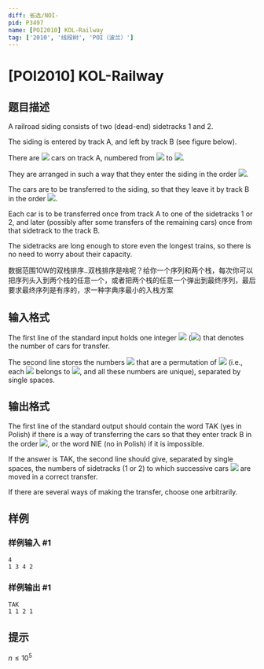 ```yaml
---
diff: 省选/NOI-
pid: P3497
name: [POI2010] KOL-Railway
tag: ['2010', '线段树', 'POI（波兰）']
---
```

# [POI2010] KOL-Railway
## 题目描述

A railroad siding consists of two (dead-end) sidetracks 1 and 2.

The siding is entered by track A, and left by track B (see figure below).

There are ![](http://main.edu.pl/images/OI17/kol-en-tex.1.png) cars on track A, numbered from ![](http://main.edu.pl/images/OI17/kol-en-tex.2.png) to ![](http://main.edu.pl/images/OI17/kol-en-tex.3.png).

They are arranged in such a way that they enter the siding in the order    ![](http://main.edu.pl/images/OI17/kol-en-tex.4.png).

The cars are to be transferred to the siding, so that they leave it by track B    in the order ![](http://main.edu.pl/images/OI17/kol-en-tex.5.png).

Each car is to be transferred once from track A to one of the sidetracks 1 or 2,    and later (possibly after some transfers of the remaining cars) once from that    sidetrack to the track B.

The sidetracks are long enough to store even the longest trains, so there is    no need to worry about their capacity.

数据范围10W的双栈排序..双栈排序是啥呢？给你一个序列和两个栈，每次你可以把序列头入到两个栈的任意一个，或者把两个栈的任意一个弹出到最终序列，最后要求最终序列是有序的，求一种字典序最小的入栈方案

## 输入格式

The first line of the standard input holds one integer ![](http://main.edu.pl/images/OI17/kol-en-tex.6.png) (![](http://main.edu.pl/images/OI17/kol-en-tex.7.png))      that denotes the number of cars for transfer.

The second line stores the numbers ![](http://main.edu.pl/images/OI17/kol-en-tex.8.png) that are a permutation of ![](http://main.edu.pl/images/OI17/kol-en-tex.9.png)      (i.e., each ![](http://main.edu.pl/images/OI17/kol-en-tex.10.png) belongs to ![](http://main.edu.pl/images/OI17/kol-en-tex.11.png), and all these numbers are unique),      separated by single spaces.

## 输出格式

The first line of the standard output should contain the word TAK      (yes in Polish) if there is a way of transferring the cars so that they      enter track B in the order ![](http://main.edu.pl/images/OI17/kol-en-tex.12.png), or the word NIE      (no in Polish) if it is impossible.

If the answer is TAK, the second line should give, separated by      single spaces, the numbers of sidetracks (1 or 2) to which successive cars      ![](http://main.edu.pl/images/OI17/kol-en-tex.13.png) are moved in a correct transfer.

If there are several ways of making the transfer, choose one arbitrarily.

## 样例

### 样例输入 #1
```
4
1 3 4 2
```
### 样例输出 #1
```
TAK
1 1 2 1
```
## 提示

$n \le 10^5$

